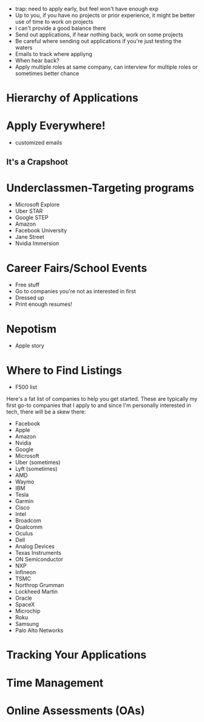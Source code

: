 
- trap: need to apply early, but feel won't have enough exp
- Up to you, if you have no projects or prior experience, it might be better use of time to work on projects
- I can't provide a good balance there
- Send out applications, if hear nothing back, work on some projects
- Be careful where sending out applications if you're just testing the waters
- Emails to track where appliyng
- When hear back?
- Apply multiple roles at same company, can interview for multiple roles or sometimes better chance

# Hierarchy of Applications

# Apply Everywhere!

- customized emails 

## It's a Crapshoot

# Underclassmen-Targeting programs

- Microsoft Explore
- Uber STAR
- Google STEP
- Amazon
- Facebook University
- Jane Street
- Nvidia Immersion

# Career Fairs/School Events

- Free stuff
- Go to companies you're not as interested in first
- Dressed up
- Print enough resumes!

# Nepotism

- Apple story

# Where to Find Listings

- F500 list

Here's a fat list of companies to help you get started. These are typically my first go-to companies that I apply to and since I'm personally interested in tech, there will be a skew there:

- Facebook
- Apple
- Amazon
- Nvidia
- Google
- Microsoft
- Uber (sometimes)
- Lyft (sometimes)
- AMD
- Waymo
- IBM
- Tesla
- Garmin
- Cisco
- Intel
- Broadcom
- Qualcomm
- Oculus
- Dell
- Analog Devices
- Texas Instruments
- ON Semiconductor
- NXP
- Infineon
- TSMC
- Northrop Grumman
- Lockheed Martin
- Oracle
- SpaceX
- Microchip
- Roku
- Samsung
- Palo Alto Networks

# Tracking Your Applications

# Time Management

# Online Assessments (OAs)
